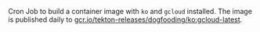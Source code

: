 Cron Job to build a container image with `ko` and `gcloud` installed.
The image is published daily to [gcr.io/tekton-releases/dogfooding/ko:gcloud-latest](gcr.io/tekton-releases/dogfooding/ko-gcloud:latest).
